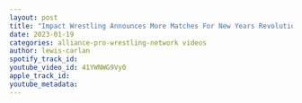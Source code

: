```yaml
---
layout: post
title: "Impact Wrestling Announces More Matches For New Years Revolution Jan 21st"
date: 2023-01-19
categories: alliance-pro-wrestling-network videos
author: lewis-carlan
spotify_track_id: 
youtube_video_id: 41YWNWG9Vy0
apple_track_id: 
youtube_metadata: 
---
```

